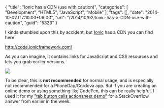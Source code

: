 {
	"title": "Ionic has a CDN (use with caution)",
	"categories": [
		"Development",
		"HTML5",
		"JavaScript",
		"Mobile"
	],
	"tags": [],
	"date": "2014-10-02T17:10:00+06:00",
	"url": "/2014/10/02/Ionic-has-a-CDN-use-with-caution",
	"guid": "5323"
}

<p>
I kinda stumbled upon this by accident, but <a href="http://www.ionicframework.com">Ionic</a> has a CDN you can find here:
</p>
<!--more-->
<p>
<a href="http://code.ionicframework.com/">http://code.ionicframework.com/</a>
</p>

<p>
As you can imagine, it contains links for JavaScript and CSS resources and lets you grab earlier versions.
</p>

<p>
<img src="http://www.raymondcamden.com/images/Screen Shot 2014-10-02 at 15.56.40.png" />
</p>

<p>
To be clear, this is <strong>not recommended</strong> for normal usage, and is especially not recommended for a PhoneGap/Cordova app. But if you are creating an online demo or using something like CodePen, this can be really helpful. I used it for my <a href="http://codepen.io/cfjedimaster/details/iplCx/">"tab button calls actionsheet demo"</a> for a StackOverflow answer from earlier in the week.
</p>